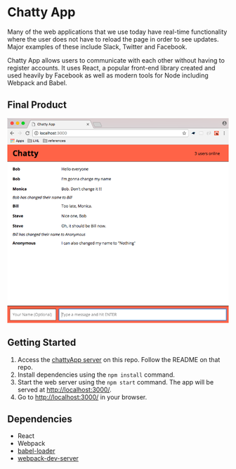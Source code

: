 # Chatty App

Many of the web applications that we use today have real-time functionality where the user does not have to reload the page in order to see updates. Major examples of these include Slack, Twitter and Facebook.

Chatty App allows users to communicate with each other without having to register accounts. It uses React, a popular front-end library created and used heavily by Facebook as well as modern tools for Node including Webpack and Babel.

## Final Product

!["Screenshot of the chatty page"](https://github.com/ervinlouieong/chattyApp/blob/master/docs/ChattyAppScreenShot.png)

## Getting Started

1. Access the [chattyApp server](https://github.com/ervinlouieong/chattyAppServer) on this repo. Follow the README on that repo.
1. Install dependencies using the `npm install` command.
2. Start the web server using the `npm start` command. The app will be served at <http://localhost:3000/>.
3. Go to <http://localhost:3000/> in your browser.


## Dependencies

* React
* Webpack
* [babel-loader](https://github.com/babel/babel-loader)
* [webpack-dev-server](https://github.com/webpack/webpack-dev-server)
